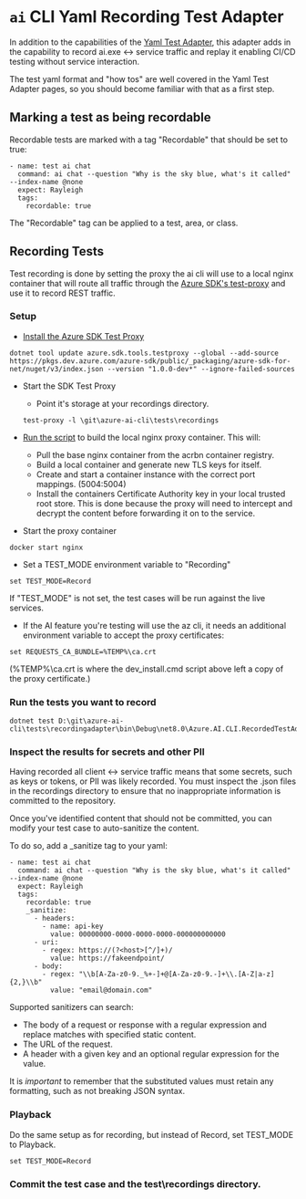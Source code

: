 # `ai` CLI Yaml Recording Test Adapter

In addition to the capabilities of the [Yaml Test Adapter](https://github.com/Azure/azure-ai-cli/tree/main/tests/testadapter), this adapter adds in the capability to record ai.exe <-> service traffic and replay it enabling CI/CD testing without service interaction.

The test yaml format and "how tos" are well covered in the Yaml Test Adapter pages, so you should become familiar with that as a first step.

## Marking a test as being recordable

Recordable tests are marked with a tag "Recordable" that should be set to true:
```
- name: test ai chat
  command: ai chat --question "Why is the sky blue, what's it called" --index-name @none
  expect: Rayleigh
  tags: 
    recordable: true
```

The "Recordable" tag can be applied to a test, area, or class.

## Recording Tests

Test recording is done by setting the proxy the ai cli will use to a local nginx container that will route all traffic through the [Azure SDK's test-proxy](https://github.com/Azure/azure-sdk-tools/blob/main/tools/test-proxy/Azure.Sdk.Tools.TestProxy/README.md) and use it to record REST traffic.

### Setup

* [Install the Azure SDK Test Proxy](https://github.com/Azure/azure-sdk-tools/blob/main/tools/test-proxy/Azure.Sdk.Tools.TestProxy/README.md#installation)
```
dotnet tool update azure.sdk.tools.testproxy --global --add-source https://pkgs.dev.azure.com/azure-sdk/public/_packaging/azure-sdk-for-net/nuget/v3/index.json --version "1.0.0-dev*" --ignore-failed-sources
```
* Start the SDK Test Proxy
  * Point it's storage at your recordings directory.
  ```
  test-proxy -l \git\azure-ai-cli\tests\recordings
  ```

* [Run the script](../recordproxy/dev_insall.cmd) to build the local nginx proxy container.
This will:
  * Pull the base nginx container from the acrbn container registry.
  *  Build a local container and generate new TLS keys for itself.
  * Create and start a container instance with the correct port mappings. (5004:5004)
  * Install the containers Certificate Authority key in your local trusted root store. This is done because the proxy will need to intercept and decrypt the content before forwarding it on to the service.

* Start the proxy container
```
docker start nginx
```
* Set a TEST_MODE environment variable to "Recording"
```
set TEST_MODE=Record
```
If "TEST_MODE" is not set, the test cases will be run against the live services.

* If the AI feature you're testing will use the az cli, it needs an additional environment variable to accept the proxy certificates:
```
set REQUESTS_CA_BUNDLE=%TEMP%\ca.crt
```
(%TEMP%\ca.crt is where the dev_install.cmd script above left a copy of the proxy certificate.)

### Run the tests you want to record
```
dotnet test D:\git\azure-ai-cli\tests\recordingadapter\bin\Debug\net8.0\Azure.AI.CLI.RecordedTestAdapter.dll
```

### Inspect the results for secrets and other PII
Having recorded all client <-> service traffic means that some secrets, such as keys or tokens, or PII was likely recorded. You must inspect the .json files in the recordings directory to ensure that no inappropriate information is committed to the repository.

Once you've identified content that should not be committed, you can modify your test case to auto-sanitize the content.

To do so, add a _sanitize tag to your yaml:

```
- name: test ai chat
  command: ai chat --question "Why is the sky blue, what's it called" --index-name @none
  expect: Rayleigh
  tags: 
    recordable: true
    _sanitize:
      - headers:
        - name: api-key
          value: 00000000-0000-0000-0000-000000000000
      - uri:
        - regex: https://(?<host>[^/]+)/
          value: https://fakeendpoint/
      - body:
        - regex: "\\b[A-Za-z0-9._%+-]+@[A-Za-z0-9.-]+\\.[A-Z|a-z]{2,}\\b"
          value: "email@domain.com"
```
Supported sanitizers can search:
- The body of a request or response with a regular expression and replace matches with specified static content. 
- The URL of the request.
- A header with a given key and an optional regular expression for the value.

It is *important* to remember that the substituted values must retain any formatting, such as not breaking JSON syntax.

### Playback
Do the same setup as for recording, but instead of Record, set TEST_MODE to Playback.
```
set TEST_MODE=Record
```
### Commit the test case and the test\recordings directory.

